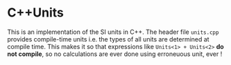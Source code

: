 # C++Units 

This is an implementation of the SI units in C++. The header file ```units.cpp``` provides compile-time units i.e. the types of all units are determined at compile time. This makes it so that expressions like ``` Units<1> + Units<2> ``` __do not compile__, so no calculations are ever done using erroneuous unit, ever !
